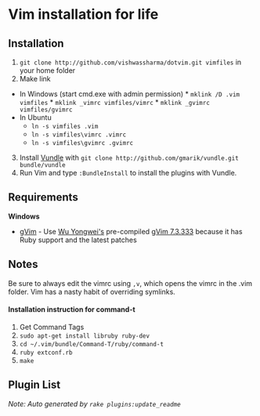# Vim installation for life

## Installation

1. `git clone http://github.com/vishwassharma/dotvim.git vimfiles` in your home folder
2. Make link
  - In Windows (start cmd.exe with admin permission)
        * `mklink /D .vim vimfiles`
        * `mklink _vimrc vimfiles/vimrc`
        * `mklink _gvimrc vimfiles/gvimrc`
  - In Ubuntu 
      * `ln -s vimfiles .vim`
      * `ln -s vimfiles\vimrc .vimrc`
      * `ln -s vimfiles\gvimrc .gvimrc`
3. Install [Vundle](https://github.com/gmarik/vundle) with `git clone http://github.com/gmarik/vundle.git bundle/vundle` 
4. Run Vim and type `:BundleInstall` to install the plugins with Vundle.

## Requirements

**Windows**

 * [gVim](http://www.vim.org/download.php#pc) - Use [Wu Yongwei's](http://wyw.dcweb.cn) pre-compiled [gVim 7.3.333](http://wyw.dcweb.cn/download.asp?path=vim&file=gvim73.zip) because it has Ruby support and the latest patches
 
## Notes

Be sure to always edit the vimrc using `,v`, which opens the vimrc in the .vim folder. Vim has a nasty habit of overriding symlinks.

#### Installation instruction for command-t
1. Get Command Tags 
2. `sudo apt-get install libruby ruby-dev`
3. `cd ~/.vim/bundle/Command-T/ruby/command-t`
4. `ruby extconf.rb`
5. `make`

## Plugin List

_Note: Auto generated by `rake plugins:update_readme`_

